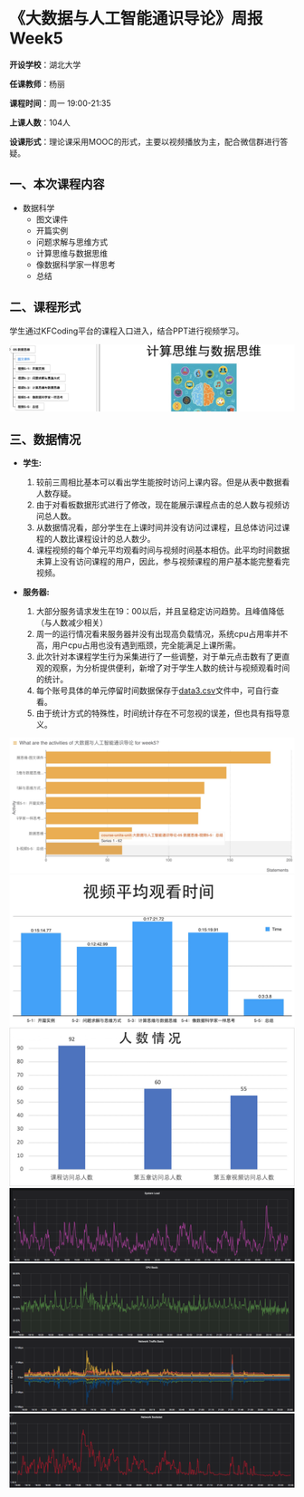 《大数据与人工智能通识导论》周报 Week5
=
**开设学校**：湖北大学

**任课教师**：杨丽

**课程时间**：周一 19:00-21:35

**上课人数**：104人

**设课形式**：理论课采用MOOC的形式，主要以视频播放为主，配合微信群进行答疑。

一、本次课程内容
-

- 数据科学
  - 图文课件
  - 开篇实例
  - 问题求解与思维方式
  - 计算思维与数据思维
  - 像数据科学家一样思考
  - 总结

二、课程形式
-

学生通过KFCoding平台的课程入口进入，结合PPT进行视频学习。

![](./Images/week5.8.png)

三、数据情况
-

- **学生:**
  1. 较前三周相比基本可以看出学生能按时访问上课内容。但是从表中数据看人数存疑。
  2. 由于对看板数据形式进行了修改，现在能展示课程点击的总人数与视频访问总人数。
  3. 从数据情况看，部分学生在上课时间并没有访问过课程，且总体访问过课程的人数比课程设计的总人数少。
  4. 课程视频的每个单元平均观看时间与视频时间基本相仿。此平均时间数据未算上没有访问课程的用户，因此，参与视频课程的用户基本能完整看完视频。

- **服务器:**
  1. 大部分服务请求发生在19：00以后，并且呈稳定访问趋势。且峰值降低（与人数减少相关）
  2. 周一的运行情况看来服务器并没有出现高负载情况，系统cpu占用率并不高，用户cpu占用也没有遇到瓶颈，完全能满足上课所需。
  3. 此次针对本课程学生行为采集进行了一些调整，对于单元点击数有了更直观的观察，为分析提供便利，新增了对于学生人数的统计与视频观看时间的统计。
  4. 每个账号具体的单元停留时间数据保存于[data3.csv](./scripts/data3.csv)文件中，可自行查看。
  5. 由于统计方式的特殊性，时间统计存在不可忽视的误差，但也具有指导意义。

![](./Images/week5.5.png)
![](./Images/week5.6.png)
![](./Images/week5.7.png)
![](./Images/week5.1.png)
![](./Images/week5.2.png)
![](./Images/week5.3.png)
![](./Images/week5.4.png)
